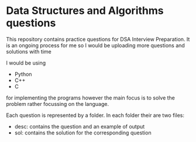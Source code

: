 # Data Structures and Algorithms questions

This repository contains practice questions for DSA Interview Preparation. It is an ongoing process for me so I would be uploading more questions and solutions with time  
  
I would be using
* Python
* C++
* C

for implementing the programs however the main focus is to solve the problem rather focussing on the language. 
  
Each question is represented by a folder. In each folder their are two files:
* desc: contains the question and an example of output
* sol: contains the solution for the corresponding question
